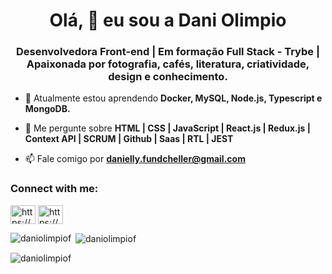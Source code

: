 <h1 align="center">Olá, 👋 eu sou a Dani Olimpio</h1>
<h3 align="center">Desenvolvedora Front-end | Em formação Full Stack - Trybe | Apaixonada por fotografia, cafés, literatura, criatividade, design e conhecimento.</h3>

- 🌱 Atualmente estou aprendendo **Docker, MySQL, Node.js, Typescript e MongoDB.**

- 💬 Me pergunte sobre **HTML | CSS | JavaScript | React.js | Redux.js | Context API | SCRUM | Github | Saas | RTL | JEST**

- 📫 Fale comigo por **danielly.fundcheller@gmail.com**

<h3 align="left">Connect with me:</h3>
<p align="left">
<a href="https://linkedin.com/in/https://www.linkedin.com/in/daniolimpio/" target="blank"><img align="center" src="https://raw.githubusercontent.com/rahuldkjain/github-profile-readme-generator/master/src/images/icons/Social/linked-in-alt.svg" alt="https://www.linkedin.com/in/daniolimpio/" height="30" width="40" /></a>
<a href="https://instagram.com/https://www.instagram.com/daniolimpiof/" target="blank"><img align="center" src="https://raw.githubusercontent.com/rahuldkjain/github-profile-readme-generator/master/src/images/icons/Social/instagram.svg" alt="https://www.instagram.com/daniolimpiof/" height="30" width="40" /></a>
</p>

<p><img align="left" src="https://github-readme-stats.vercel.app/api/top-langs?username=daniolimpiof&show_icons=true&locale=en&layout=compact" alt="daniolimpiof" /></p>

<p>&nbsp;<img align="center" src="https://github-readme-stats.vercel.app/api?username=daniolimpiof&show_icons=true&locale=en" alt="daniolimpiof" /></p>

<p><img align="center" src="https://github-readme-streak-stats.herokuapp.com/?user=daniolimpiof&" alt="daniolimpiof" /></p>
